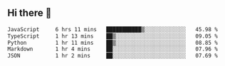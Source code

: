 ## Hi there 👋

<!--START_SECTION:waka-->

```txt
JavaScript     6 hrs 11 mins   ███████████▒░░░░░░░░░░░░░   45.98 %
TypeScript     1 hr 13 mins    ██▒░░░░░░░░░░░░░░░░░░░░░░   09.05 %
Python         1 hr 11 mins    ██▒░░░░░░░░░░░░░░░░░░░░░░   08.85 %
Markdown       1 hr 4 mins     ██░░░░░░░░░░░░░░░░░░░░░░░   07.96 %
JSON           1 hr 2 mins     ██░░░░░░░░░░░░░░░░░░░░░░░   07.69 %
```

<!--END_SECTION:waka-->

<!--
**taylor475/taylor475** is a ✨ _special_ ✨ repository because its `README.md` (this file) appears on your GitHub profile.

Here are some ideas to get you started:

- 🔭 I’m currently working on ...
- 🌱 I’m currently learning ...
- 👯 I’m looking to collaborate on ...
- 🤔 I’m looking for help with ...
- 💬 Ask me about ...
- 📫 How to reach me: ...
- 😄 Pronouns: ...
- ⚡ Fun fact: ...
-->
